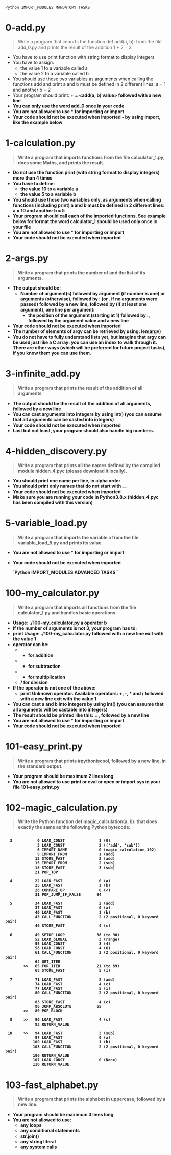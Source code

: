 `Python IMPORT_MODULES MANDATORY TASKS`

# 0-add.py

> Write a program that imports the function def add(a, b): from the file add_0.py and prints the result of the addition 1 + 2 = 3

- You have to use print function with string format to display integers
- You have to assign:
  - the value 1 to a variable called a
  - the value 2 to a variable called b
- You should use those two variables as arguments when calling the functions add and print
  a and b must be defined in 2 different lines: a = 1 and another b = 2
- Your program should print: <a value> + <b value> = <add(a, b) value> followed with a new line
- You can only use the word add_0 once in your code
- You are not allowed to use \* for importing or **import**
- Your code should not be executed when imported - by using **import**, like the example below

# 1-calculation.py

> Write a program that imports functions from the file calculator_1.py, does some Maths, and prints the result.

- Do not use the function print (with string format to display integers) more than 4 times
- You have to define:
  - the value 10 to a variable a
  - the value 5 to a variable b
- You should use those two variables only, as arguments when calling functions (including print)
  a and b must be defined in 2 different lines: a = 10 and another b = 5
- Your program should call each of the imported functions. See example below for format
  the word calculator_1 should be used only once in your file
- You are not allowed to use \* for importing or **import**
- Your code should not be executed when imported

# 2-args.py

> Write a program that prints the number of and the list of its arguments.

- The output should be:
  - Number of argument(s) followed by argument (if number is one) or arguments (otherwise), followed by
    : (or . if no arguments were passed) followed by
    a new line, followed by (if at least one argument),
    one line per argument:
    - the position of the argument (starting at 1) followed by :, followed by the argument value and a new line
- Your code should not be executed when imported
- The number of elements of argv can be retrieved by using: len(argv)
- You do not have to fully understand lists yet, but imagine that argv can be used just like a C array: you can use an index to walk through it. There are other ways (which will be preferred for future project tasks), if you know them you can use them.

# 3-infinite_add.py

> Write a program that prints the result of the addition of all arguments

- The output should be the result of the addition of all arguments, followed by a new line
- You can cast arguments into integers by using int() (you can assume that all arguments can be casted into integers)
- Your code should not be executed when imported
- Last but not least, your program should also handle big numbers.

# 4-hidden_discovery.py

> Write a program that prints all the names defined by the compiled module hidden_4.pyc (please download it locally).

- You should print one name per line, in alpha order
- You should print only names that do not start with \_\_
- Your code should not be executed when imported
- Make sure you are running your code in Python3.8.x (hidden_4.pyc has been compiled with this version)

# 5-variable_load.py

> Write a program that imports the variable a from the file variable_load_5.py and prints its value.

- You are not allowed to use \* for importing or **import**
- Your code should not be executed when imported

  `Python IMPORT_MODULES ADVANCED TASKS``

# 100-my_calculator.py

> Write a program that imports all functions from the file calculator_1.py and handles basic operations.

- Usage: ./100-my_calculator.py a operator b
- If the number of arguments is not 3, your program has to:
- print Usage: ./100-my_calculator.py <a> <operator> <b> followed with a new line
  exit with the value 1
- operator can be:
  - - for addition
  - - for subtraction
  - - for multiplication
  - / for division
- If the operator is not one of the above:
  - print Unknown operator. Available operators: +, -, \* and / followed with a new line exit with the value 1
- You can cast a and b into integers by using int() (you can assume that all arguments will be castable into integers)
- The result should be printed like this: <a> <operator> <b> = <result>, followed by a new line
- You are not allowed to use \* for importing or **import**
- Your code should not be executed when imported

# 101-easy_print.py

> Write a program that prints #pythoniscool, followed by a new line, in the standard output.

- Your program should be maximum 2 lines long
- You are not allowed to use print or eval or open or import sys in your file 101-easy_print.py

# 102-magic_calculation.py

> Write the Python function def magic_calculation(a, b): that does exactly the same as the following Python bytecode:

```

  3           0 LOAD_CONST               1 (0)
              3 LOAD_CONST               2 (('add', 'sub'))
              6 IMPORT_NAME              0 (magic_calculation_102)
              9 IMPORT_FROM              1 (add)
             12 STORE_FAST               2 (add)
             15 IMPORT_FROM              2 (sub)
             18 STORE_FAST               3 (sub)
             21 POP_TOP

  4          22 LOAD_FAST                0 (a)
             25 LOAD_FAST                1 (b)
             28 COMPARE_OP               0 (<)
             31 POP_JUMP_IF_FALSE       94

  5          34 LOAD_FAST                2 (add)
             37 LOAD_FAST                0 (a)
             40 LOAD_FAST                1 (b)
             43 CALL_FUNCTION            2 (2 positional, 0 keyword pair)
             46 STORE_FAST               4 (c)

  6          49 SETUP_LOOP              38 (to 90)
             52 LOAD_GLOBAL              3 (range)
             55 LOAD_CONST               3 (4)
             58 LOAD_CONST               4 (6)
             61 CALL_FUNCTION            2 (2 positional, 0 keyword pair)
             64 GET_ITER
        >>   65 FOR_ITER                21 (to 89)
             68 STORE_FAST               5 (i)

  7          71 LOAD_FAST                2 (add)
             74 LOAD_FAST                4 (c)
             77 LOAD_FAST                5 (i)
             80 CALL_FUNCTION            2 (2 positional, 0 keyword pair)
             83 STORE_FAST               4 (c)
             86 JUMP_ABSOLUTE           65
        >>   89 POP_BLOCK

  8     >>   90 LOAD_FAST                4 (c)
             93 RETURN_VALUE

 10     >>   94 LOAD_FAST                3 (sub)
             97 LOAD_FAST                0 (a)
            100 LOAD_FAST                1 (b)
            103 CALL_FUNCTION            2 (2 positional, 0 keyword pair)
            106 RETURN_VALUE
            107 LOAD_CONST               0 (None)
            110 RETURN_VALUE
```

# 103-fast_alphabet.py

> Write a program that prints the alphabet in uppercase, followed by a new line.

- Your program should be maximum 3 lines long
- You are not allowed to use:
  - any loops
  - any conditional statements
  - str.join()
  - any string literal
  - any system calls
